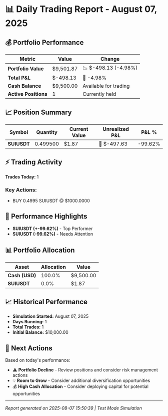 # 📊 Daily Trading Report - August 07, 2025

## 💰 Portfolio Performance

| Metric | Value | Change |
|--------|--------|--------|
| **Portfolio Value** | $9,501.87 | 📉 $-498.13 (-4.98%) |
| **Total P&L** | $-498.13 | 🔴 -4.98% |
| **Cash Balance** | $9,500.00 | Available for trading |
| **Active Positions** | 1 | Currently held |

## 📈 Position Summary

| Symbol | Quantity | Current Value | Unrealized P&L | P&L % |
|--------|----------|---------------|----------------|-------|
| **SUIUSDT** | 0.499500 | $1.87 | 🔴 $-497.63 | -99.62% |


## ⚡ Trading Activity

**Trades Today:** 1

### Key Actions:
- BUY 0.4995 SUIUSDT @ $1000.0000


## 🎯 Performance Highlights

- **SUIUSDT (+-99.62%)** - Top Performer
- **SUIUSDT (-99.62%)** - Needs Attention

## 📊 Portfolio Allocation

| Asset | Allocation | Value |
|-------|------------|-------|
| **Cash (USD)** | 100.0% | $9,500.00 |
| **SUIUSDT** | 0.0% | $1.87 |


## 📈 Historical Performance

- **Simulation Started:** August 07, 2025
- **Days Running:** 1
- **Total Trades:** 1
- **Initial Balance:** $10,000.00

## 🎯 Next Actions

Based on today's performance:

- ⚠️ **Portfolio Decline** - Review positions and consider risk management actions
- 💡 **Room to Grow** - Consider additional diversification opportunities
- 💰 **High Cash Allocation** - Consider deploying capital for potential opportunities


---
*Report generated on 2025-08-07 15:50:39 | Test Mode Simulation*
